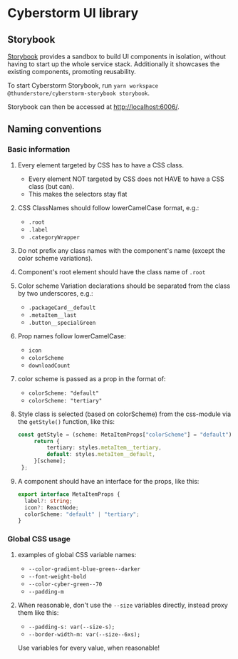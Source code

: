 # Cyberstorm UI library

## Storybook

[Storybook](https://storybook.js.org/docs/react/get-started/introduction)
provides a sandbox to build UI components in isolation, without having to start
up the whole service stack. Additionally it showcases the existing components,
promoting reusability.

To start Cyberstorm Storybook, run `yarn workspace @thunderstore/cyberstorm-storybook storybook`.

Storybook can then be accessed at [http://localhost:6006/](http://localhost:6006/).

## Naming conventions

### Basic information

1. Every element targeted by CSS has to have a CSS class.
   - Every element NOT targeted by CSS does not HAVE to have a CSS class (but can).
   - This makes the selectors stay flat

2. CSS ClassNames should follow lowerCamelCase format, e.g.:
   - `.root`
   - `.label`
   - `.categoryWrapper`
3. Do not prefix any class names with the component's name (except the color scheme variations).

4. Component's root element should have the class name of `.root`

5. Color scheme Variation declarations should be separated from the class by two underscores, e.g.:
   - `.packageCard__default`
   - `.metaItem__last`
   - `.button__specialGreen`

6. Prop names follow lowerCamelCase:
   - `icon`
   - `colorScheme`
   - `downloadCount`

7. color scheme is passed as a prop in the format of:
   - `colorScheme: "default"`
   - `colorScheme: "tertiary"`

8. Style class is selected (based on colorScheme) from the css-module via the `getStyle()` function, like this:
   ```typescript
   const getStyle = (scheme: MetaItemProps["colorScheme"] = "default") => {
        return {
            tertiary: styles.metaItem__tertiary,
            default: styles.metaItem__default,
        }[scheme];
    };
   ```

9. A component should have an interface for the props, like this:
    ```typescript
    export interface MetaItemProps {
      label?: string;
      icon?: ReactNode;
      colorScheme: "default" | "tertiary";
    }
    ```

### Global CSS usage
1. examples of global CSS variable names:
   - `--color-gradient-blue-green--darker`
   - `--font-weight-bold`
   - `--color-cyber-green--70`
   - `--padding-m`

2. When reasonable, don't use the `--size` variables directly, instead proxy them like this:
   - `--padding-s: var(--size-s);`
   - `--border-width-m: var(--size--6xs);`

    Use variables for every value, when reasonable!
